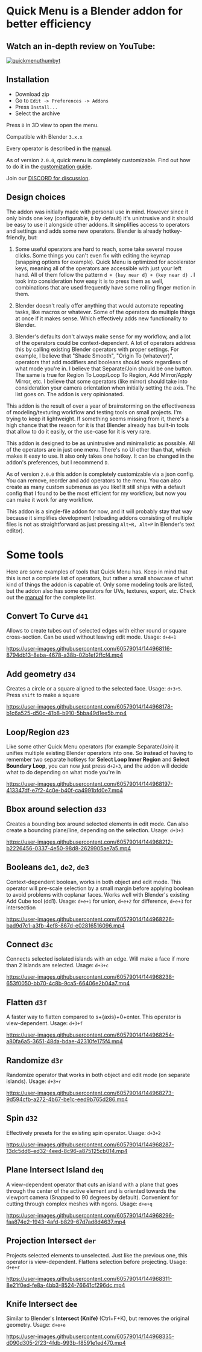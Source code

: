 # Quick Menu is a Blender addon for better efficiency

## Watch an in-depth review on YouTube:

[![quickmenuthumbyt](https://user-images.githubusercontent.com/60579014/152310865-a3f15da4-091a-4c25-8e53-74356db326c6.jpg)](https://youtu.be/SPIkZEnhtTk)

## Installation

- Download zip
- Go to `Edit -> Preferences -> Addons`
- Press `Install...`
- Select the archive

Press `D` in 3D view to open the menu.

Compatible with Blender `3.x.x`

Every operator is described in the [manual](https://github.com/passivestar/quickmenu/blob/main/MANUAL.md).

As of version `2.0.0`, quick menu is completely customizable. Find out how to do it in the [customization guide](https://github.com/passivestar/quickmenu/blob/main/CUSTOMIZATION.md).

Join our [DISCORD for discussion](https://discord.gg/pPHQ5HQ).

## Design choices

The addon was initially made with personal use in mind. However since it only binds one key (configurable, `D` by default) it's unintrusive and it should be easy to use it alongside other addons. It simplifies access to operators and settings and adds some new operators. Blender is already hotkey-friendly, but:

1. Some useful operators are hard to reach, some take several mouse clicks. Some things you can't even fix with editing the keymap (snapping options for example). Quick Menu is optimized for accelerator keys, meaning all of the operators are accessible with just your left hand. All of them follow the pattern `d + {key near d} + {key near d} `. I took into consideration how easy it is to press them as well, combinations that are used frequently have some rolling finger motion in them.

2. Blender doesn't really offer anything that would automate repeating tasks, like macros or whatever. Some of the operators do multiple things at once if it makes sense. Which effectively adds new functionality to Blender.

3. Blender's defaults don't always make sense for my workflow, and a lot of the operators could be context-dependent. A lot of operators address this by calling existing Blender operators with proper settings. For example, I believe that "Shade Smooth", "Origin To (whatever)", operators that add modifiers and booleans should work regardless of what mode you're in. I believe that Separate/Join should be one button. The same is true for Region To Loop/Loop To Region, Add Mirror/Apply Mirror, etc. I believe that some operators (like mirror) should take into consideration your camera orientation when initially setting the axis. The list goes on. The addon is very opinionated.

This addon is the result of over a year of brainstorming on the effectiveness of modeling/texturing workflow and testing tools on small projects. I'm trying to keep it lightweight. If something seems missing from it, there's a high chance that the reason for it is that Blender already has built-in tools that allow to do it easily, or the use-case for it is very rare.

This addon is designed to be as unintrusive and minimalistic as possible. All of the operators are in just one menu. There's no UI other than that, which makes it easy to use. It also only takes one hotkey. It can be changed in the addon's preferences, but I recommend `D`.

As of version `2.0.0` this addon is completely customizable via a json config. You can remove, reorder and add operators to the menu. You can also create as many custom submenus as you like! It still ships with a default config that I found to be the most efficient for my workflow, but now you can make it work for any workflow.

This addon is a single-file addon for now, and it will probably stay that way because it simplifies development (reloading addons consisting of multiple files is not as straightforward as just pressing `Alt+R, Alt+P` in Blender's text editor).

# Some tools

Here are some examples of tools that Quick Menu has. Keep in mind that this is not a complete list of operators, but rather a small showcase of what kind of things the addon is capable of. Only some modeling tools are listed, but the addon also has some operators for UVs, textures, export, etc. Check out the [manual](https://github.com/passivestar/quickmenu/blob/main/MANUAL.md) for the complete list.

## Convert To Curve `d41`

Allows to create tubes out of selected edges with either round or square cross-section. Can be used without leaving edit mode. Usage: `d+4+1`

https://user-images.githubusercontent.com/60579014/144968116-8794db13-8eba-4678-a38b-02b1ef2ffcf4.mp4

## Add geometry `d34`

Creates a circle or a square aligned to the selected face. Usage: `d+3+5`. Press `shift` to make a square

https://user-images.githubusercontent.com/60579014/144968178-b1c6a525-d50c-41b8-b910-5bba49d1ee5b.mp4

## Loop/Region `d23`

Like some other Quick Menu operators (for example Separate/Join) it unifies multiple existing Blender operators into one. So instead of having to remember two separate hotkeys for **Select Loop Inner Region** and **Select Boundary Loop**, you can now just press `d+2+3`, and the addon will decide what to do depending on what mode you're in

https://user-images.githubusercontent.com/60579014/144968197-413347df-e7f2-4c0e-b40f-ca4991bfd0e7.mp4

## Bbox around selection `d33`

Creates a bounding box around selected elements in edit mode. Can also create a bounding plane/line, depending on the selection. Usage: `d+3+3`

https://user-images.githubusercontent.com/60579014/144968212-b2226456-0337-4e50-98d8-2629905ae7a5.mp4

## Booleans `de1`, `de2`, `de3`

Context-dependent boolean, works in both object and edit mode. This operator will pre-scale selection by a small margin before applying boolean to avoid problems with coplanar faces. Works well with Blender's existing Add Cube tool (dd1). Usage: `d+e+1` for union, `d+e+2` for difference, `d+e+3` for intersection

https://user-images.githubusercontent.com/60579014/144968226-bad9d7c1-a3fb-4ef8-867d-e02816516096.mp4

## Connect `d3c`

Connects selected isolated islands with an edge. Will make a face if more than 2 islands are selected. Usage: `d+3+c`

https://user-images.githubusercontent.com/60579014/144968238-653f0050-bb70-4c8b-9ca5-66406e2b04a7.mp4

## Flatten `d3f`

A faster way to flatten compared to s+{axis}+0+enter. This operator is view-dependent. Usage: `d+3+f`

https://user-images.githubusercontent.com/60579014/144968254-a80fa6a5-3651-48da-bdae-42310fe175f4.mp4

## Randomize `d3r`

Randomize operator that works in both object and edit mode (on separate islands). Usage: `d+3+r`

https://user-images.githubusercontent.com/60579014/144968273-9d594cfb-a272-4b67-be1c-eed9b765d286.mp4

## Spin `d32`

Effectively presets for the existing spin operator. Usage: `d+3+2`

https://user-images.githubusercontent.com/60579014/144968287-13dc5dd6-ed32-4eed-8c96-a875125cb014.mp4

## Plane Intersect Island `deq`

A view-dependent operator that cuts an island with a plane that goes through the center of the active element and is oriented towards the viewport camera (Snapped to 90 degrees by default). Convenient for cutting through complex meshes with ngons. Usage: `d+e+q`

https://user-images.githubusercontent.com/60579014/144968296-faa874e2-1943-4afd-b829-67d7ad8d4637.mp4

## Projection Intersect `der`

Projects selected elements to unselected. Just like the previous one, this operator is view-dependent. Flattens selection before projecting. Usage: `d+e+r`

https://user-images.githubusercontent.com/60579014/144968311-8e21f0ed-fe8a-4bb3-8524-76641cf296dc.mp4

## Knife Intersect `dee`

Similar to Blender's **Intersect (Knife)** (Ctrl+F+K), but removes the original geometry. Usage: `d+e+e`

https://user-images.githubusercontent.com/60579014/144968335-d090d305-2f23-4fdb-993b-f8591e1ed470.mp4
